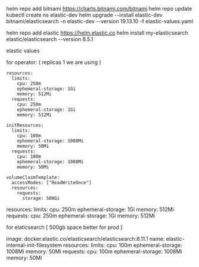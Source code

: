 helm repo add bitnami https://charts.bitnami.com/bitnami
helm repo update
kubectl create ns elastic-dev
helm upgrade --install elastic-dev bitnami/elasticsearch -n elastic-dev --version 19.13.10 -f elastic-values.yaml


helm repo add elastic https://helm.elastic.co
helm install my-elasticsearch elastic/elasticsearch --version 8.5.1

elastic values

for operator: ( replicas 1 we are using )

    resources:
      limits:
        cpu: 250m
        ephemeral-storage: 1Gi
        memory: 512Mi
      requests:
        cpu: 250m
        ephemeral-storage: 1Gi
        memory: 512Mi

    initResources:
      limits:
        cpu: 100m
        ephemeral-storage: 1008Mi
        memory: 50Mi
      requests:
        cpu: 100m
        ephemeral-storage: 1008Mi
        memory: 50Mi

    volumeClaimTemplate:
      accessModes: ["ReadWriteOnce"]
      resources:
        requests:
          storage: 500Gi

resources:
      limits:
        cpu: 250m
        ephemeral-storage: 1Gi
        memory: 512Mi
      requests:
        cpu: 250m
        ephemeral-storage: 1Gi
        memory: 512Mi

for elaticsearch [ 500gb space better for prod ]

image: docker.elastic.co/elasticsearch/elasticsearch:8.11.1
        name: elastic-internal-init-filesystem
        resources:
          limits:
            cpu: 100m
            ephemeral-storage: 1008Mi
            memory: 50Mi
          requests:
            cpu: 100m
            ephemeral-storage: 1008Mi
            memory: 50Mi
